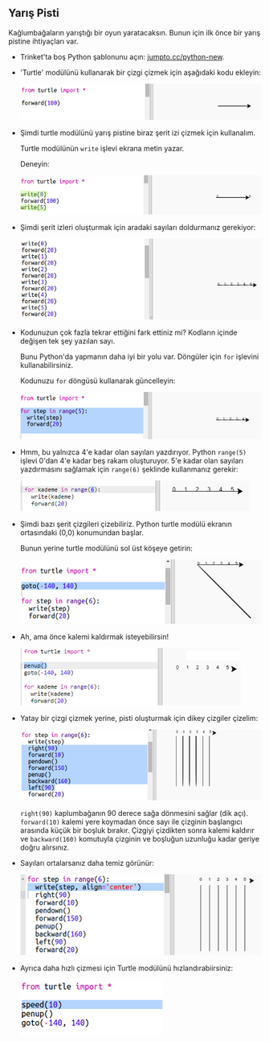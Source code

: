 ## Yarış Pisti

Kağlumbağaların yarıştığı bir oyun yaratacaksın. Bunun için ilk önce bir yarış pistine ihtiyaçları var.

+ Trinket'ta boş Python şablonunu açın: <a href="http://jumpto.cc/python-new" target="_blank">jumpto.cc/python-new</a>.

+ 'Turtle' modülünü kullanarak bir çizgi çizmek için aşağıdaki kodu ekleyin:
    
    ![ekran görüntüsü](images/race-forward.png)

+ Şimdi turtle modülünü yarış pistine biraz şerit izi çizmek için kullanalım.
    
    Turtle modülünün `write` işlevi ekrana metin yazar.
    
    Deneyin:
    
    ![ekran görüntüsü](images/race-markings1.png)

+ Şimdi şerit izleri oluşturmak için aradaki sayıları doldurmanız gerekiyor:
    
    ![ekran görüntüsü](images/race-markings2.png)

+ Kodunuzun çok fazla tekrar ettiğini fark ettiniz mi? Kodların içinde değişen tek şey yazılan sayı.
    
    Bunu Python'da yapmanın daha iyi bir yolu var. Döngüler için `for` işlevini kullanabilirsiniz.
    
    Kodunuzu `for` döngüsü kullanarak güncelleyin:
    
    ![ekran görüntüsü](images/race-for.png)

+ Hmm, bu yalnızca 4'e kadar olan sayıları yazdırıyor. Python `range(5)` işlevi 0'dan 4'e kadar beş rakam oluşturuyor. 5'e kadar olan sayıları yazdırmasını sağlamak için `range(6)` şeklinde kullanmanız gerekir:
    
    ![ekran görüntüsü](images/race-range.png)

+ Şimdi bazı şerit çizgileri çizebiliriz. Python turtle modülü ekranın ortasındaki (0,0) konumundan başlar.
    
    Bunun yerine turtle modülünü sol üst köşeye getirin:
    
    ![ekran görüntüsü](images/race-goto.png)

+ Ah, ama önce kalemi kaldırmak isteyebilirsin!
    
    ![ekran görüntüsü](images/race-penup.png)

+ Yatay bir çizgi çizmek yerine, pisti oluşturmak için dikey çizgiler çizelim:
    
    ![ekran görüntüsü](images/race-lines.png)
    
    `right(90)` kaplumbağanın 90 derece sağa dönmesini sağlar (dik açı). `forward(10)` kalemi yere koymadan önce sayı ile çizginin başlangıcı arasında küçük bir boşluk bırakır. Çizgiyi çizdikten sonra kalemi kaldırır ve `backward(160)` komutuyla çizginin ve boşluğun uzunluğu kadar geriye doğru alırsınız.

+ Sayıları ortalarsanız daha temiz görünür:
    
    ![ekran görüntüsü](images/race-center.png)

+ Ayrıca daha hızlı çizmesi için Turtle modülünü hızlandırabiirsiniz:
    
    ![ekran görüntüsü](images/race-speed.png)